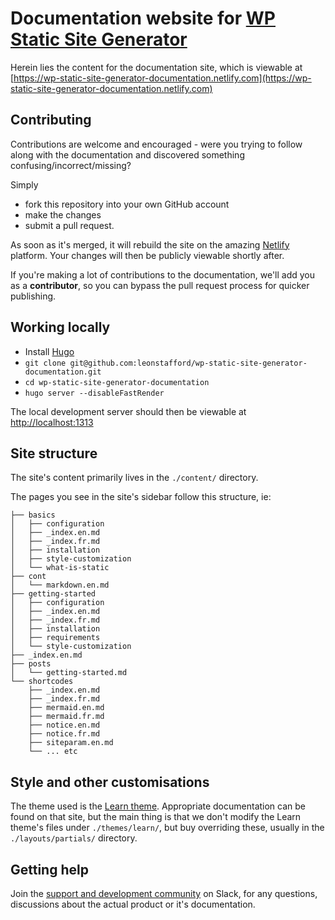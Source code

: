 # Documentation website for [WP Static Site Generator](https://wp2static.com)

Herein lies the content for the documentation site, which is viewable at [https://wp-static-site-generator-documentation.netlify.com](https://wp-static-site-generator-documentation.netlify.com)

## Contributing

Contributions are welcome and encouraged - were you trying to follow along with the documentation and discovered something confusing/incorrect/missing?

Simply 

 - fork this repository into your own GitHub account
 - make the changes
 - submit a pull request. 
 
 As soon as it's merged, it will rebuild the site on the amazing [Netlify](https://netlify.com) platform. Your changes will then be publicly viewable shortly after.

If you're making a lot of contributions to the documentation, we'll add you as a **contributor**, so you can bypass the pull request process for quicker publishing.

## Working locally

 - Install [Hugo](https://gohugo.io/getting-started/installing)
 - `git clone git@github.com:leonstafford/wp-static-site-generator-documentation.git`
 - `cd wp-static-site-generator-documentation`
 - `hugo server --disableFastRender`

The local development server should then be viewable at [http://localhost:1313](http://localhost:1313/) 

## Site structure

The site's content primarily lives in the `./content/` directory. 

The pages you see in the site's sidebar follow this structure, ie:

```
├── basics
│   ├── configuration
│   ├── _index.en.md
│   ├── _index.fr.md
│   ├── installation
│   ├── style-customization
│   └── what-is-static
├── cont
│   └── markdown.en.md
├── getting-started
│   ├── configuration
│   ├── _index.en.md
│   ├── _index.fr.md
│   ├── installation
│   ├── requirements
│   └── style-customization
├── _index.en.md
├── posts
│   └── getting-started.md
└── shortcodes
    ├── _index.en.md
    ├── _index.fr.md
    ├── mermaid.en.md
    ├── mermaid.fr.md
    ├── notice.en.md
    ├── notice.fr.md
    ├── siteparam.en.md
    └── ... etc

```

## Style and other customisations 

The theme used is the [Learn theme](https://themes.gohugo.io//theme/hugo-theme-learn/en/basics/). Appropriate documentation can be found on that site, but the main thing is that we don't modify the Learn theme's files under `./themes/learn/`, but buy overriding these, usually in the `./layouts/partials/` directory.

## Getting help

Join the [support and development community](https://wp2static.com) on Slack, for any questions, discussions about the actual product or it's documentation.
